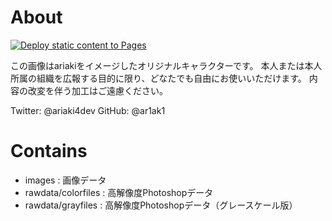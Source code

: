 # About

[![Deploy static content to Pages](https://github.com/ar1ak1/aridragon/actions/workflows/static.yml/badge.svg)](https://github.com/ar1ak1/aridragon/actions/workflows/static.yml)

この画像はariakiをイメージしたオリジナルキャラクターです。
本人または本人所属の組織を広報する目的に限り、どなたでも自由にお使いいただけます。
内容の改変を伴う加工はご遠慮ください。

Twitter: @ariaki4dev
GitHub: @ar1ak1

# Contains

- images : 画像データ
- rawdata/colorfiles : 高解像度Photoshopデータ
- rawdata/grayfiles : 高解像度Photoshopデータ（グレースケール版）

